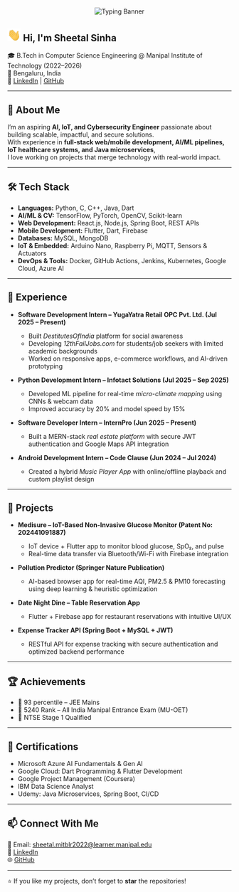 # <p align="center">
<p align="center">
  <img src="https://readme-typing-svg.demolab.com?font=Orbitron&size=36&pause=1200&color=00FF00&center=true&vCenter=true&width=900&lines=Welcome+to+my+Github+Profile;Building+Systems+That+Never+Fail&background=000000" alt="Typing Banner" />
</p>


 ## <img src="https://raw.githubusercontent.com/ABSphreak/ABSphreak/master/gifs/Hi.gif" width="30px"> Hi, I'm Sheetal Sinha  

🎓 B.Tech in Computer Science Engineering @ Manipal Institute of Technology (2022–2026)  
📍 Bengaluru, India  
🔗 [LinkedIn](https://www.linkedin.com/in/sheetal-sinha-472a8a252/) | [GitHub](https://github.com/sheetaal)  

---

## 🚀 About Me  
I’m an aspiring **AI, IoT, and Cybersecurity Engineer** passionate about building scalable, impactful, and secure solutions.  
With experience in **full-stack web/mobile development, AI/ML pipelines, IoT healthcare systems, and Java microservices**,  
I love working on projects that merge technology with real-world impact.  

---

## 🛠️ Tech Stack  

- **Languages:** Python, C, C++, Java, Dart  
- **AI/ML & CV:** TensorFlow, PyTorch, OpenCV, Scikit-learn  
- **Web Development:** React.js, Node.js, Spring Boot, REST APIs  
- **Mobile Development:** Flutter, Dart, Firebase  
- **Databases:** MySQL, MongoDB  
- **IoT & Embedded:** Arduino Nano, Raspberry Pi, MQTT, Sensors & Actuators  
- **DevOps & Tools:** Docker, GitHub Actions, Jenkins, Kubernetes, Google Cloud, Azure AI  

---

## 📌 Experience  

- **Software Development Intern – YugaYatra Retail OPC Pvt. Ltd. (Jul 2025 – Present)**  
  - Built *DestitutesOfIndia* platform for social awareness  
  - Developing *12thFailJobs.com* for students/job seekers with limited academic backgrounds  
  - Worked on responsive apps, e-commerce workflows, and AI-driven prototyping  

- **Python Development Intern – Infotact Solutions (Jul 2025 – Sep 2025)**  
  - Developed ML pipeline for real-time *micro-climate mapping* using CNNs & webcam data  
  - Improved accuracy by 20% and model speed by 15%  

- **Software Developer Intern – InternPro (Jun 2025 – Present)**  
  - Built a MERN-stack *real estate platform* with secure JWT authentication and Google Maps API integration  

- **Android Development Intern – Code Clause (Jun 2024 – Jul 2024)**  
  - Created a hybrid *Music Player App* with online/offline playback and custom playlist design  

---

## 🔬 Projects  

- **Medisure – IoT-Based Non-Invasive Glucose Monitor (Patent No: 202441091887)**  
  - IoT device + Flutter app to monitor blood glucose, SpO₂, and pulse  
  - Real-time data transfer via Bluetooth/Wi-Fi with Firebase integration  

- **Pollution Predictor (Springer Nature Publication)**  
  - AI-based browser app for real-time AQI, PM2.5 & PM10 forecasting using deep learning & heuristic optimization  

- **Date Night Dine – Table Reservation App**  
  - Flutter + Firebase app for restaurant reservations with intuitive UI/UX  

- **Expense Tracker API (Spring Boot + MySQL + JWT)**  
  - RESTful API for expense tracking with secure authentication and optimized backend performance  

---

## 🏆 Achievements  

- 🎯 93 percentile – JEE Mains  
- 🎯 5240 Rank – All India Manipal Entrance Exam (MU-OET)  
- 🎯 NTSE Stage 1 Qualified  

---

## 📜 Certifications  

- Microsoft Azure AI Fundamentals & Gen AI  
- Google Cloud: Dart Programming & Flutter Development  
- Google Project Management (Coursera)  
- IBM Data Science Analyst  
- Udemy: Java Microservices, Spring Boot, CI/CD  

---

## 📫 Connect With Me  

📧 Email: sheetal.mitblr2022@learner.manipal.edu  
💼 [LinkedIn](https://www.linkedin.com/in/sheetal-sinha-472a8a252/)  
🌐 [GitHub](https://github.com/sheetaal)  

---

⭐ If you like my projects, don’t forget to **star** the repositories!  
